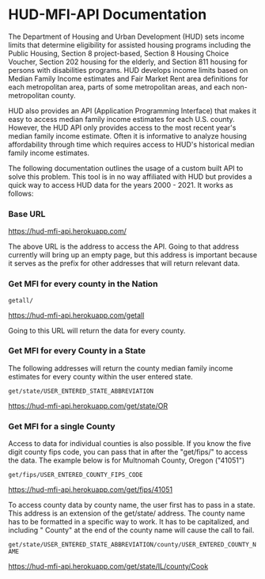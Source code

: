 # HUD-MFI-API Documentation

The Department of Housing and Urban Development (HUD) sets income limits that determine eligibility for assisted housing programs including the Public Housing, Section 8 project-based, Section 8 Housing Choice Voucher, Section 202 housing for the elderly, and Section 811 housing for persons with disabilities programs. HUD develops income limits based on Median Family Income estimates and Fair Market Rent area definitions for each metropolitan area, parts of some metropolitan areas, and each non-metropolitan county.

HUD also provides an API (Application Programming Interface) that makes it easy to access median family income estimates for each U.S. county. However, the HUD API only provides access to the most recent year's median family income estimate. Often it is informative to analyze housing affordability through time which requires access to HUD's historical median family income estimates.

The following documentation outlines the usage of a custom built API to solve this problem. This tool is in no way affiliated with HUD but provides a quick way to access HUD data for the years 2000 - 2021. It works as follows:

### Base URL

https://hud-mfi-api.herokuapp.com/

The above URL is the address to access the API. Going to that address currently will bring up an empty page, but this address is important because it serves as the prefix for other addresses that will return relevant data.

### Get MFI for every county in the Nation

`getall/`

https://hud-mfi-api.herokuapp.com/getall

Going to this URL will return the data for every county.

### Get MFI for every County in a State

The following addresses will return the county median family income estimates for every county within the user entered state. 

`get/state/USER_ENTERED_STATE_ABBREVIATION`

https://hud-mfi-api.herokuapp.com/get/state/OR

### Get MFI for a single County

Access to data for individual counties is also possible. If you know the five digit county fips code, you can pass that in after the "get/fips/" to access the data. The example below is for Multnomah County, Oregon ("41051")

`get/fips/USER_ENTERED_COUNTY_FIPS_CODE`

https://hud-mfi-api.herokuapp.com/get/fips/41051

To access county data by county name, the user first has to pass in a state. This address is an extension of the get/state/ address. The county name has to be formatted in a specific way to work. It has to be capitalized, and including " County" at the end of the county name will cause the call to fail.

`get/state/USER_ENTERED_STATE_ABBREVIATION/county/USER_ENTERED_COUNTY_NAME`

https://hud-mfi-api.herokuapp.com/get/state/IL/county/Cook

 
